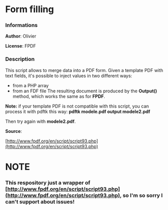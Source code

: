 # Form filling

### Informations

**Author**: Olivier

**License**: FPDF

### Description

This script allows to merge data into a PDF form. Given a template PDF with text fields, it's possible to inject values in two different ways:
- from a PHP array
- from an FDF file
The resulting document is produced by the **Output()** method, which works the same as for **FPDF**.

**Note:** 
if your template PDF is not compatible with this script, you can process it with pdftk this way: __pdftk modele.pdf output modele2.pdf__

Then try again with __modele2.pdf__.

**Source**: 

[http://www.fpdf.org/en/script/script93.php](http://www.fpdf.org/en/script/script93.php)

# NOTE

### This respository just a wrapper of [http://www.fpdf.org/en/script/script93.php](http://www.fpdf.org/en/script/script93.php), so I'm so sorry I can't support about issues!
